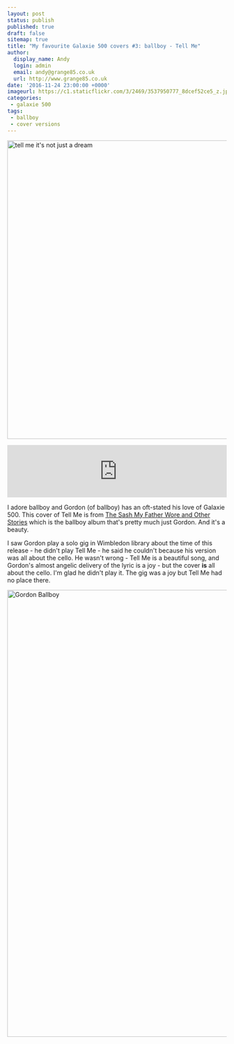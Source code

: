 ```yaml
---
layout: post
status: publish
published: true
draft: false
sitemap: true
title: "My favourite Galaxie 500 covers #3: ballboy - Tell Me"
author:
  display_name: Andy
  login: admin
  email: andy@grange85.co.uk
  url: http://www.grange85.co.uk
date: '2016-11-24 23:00:00 +0000'
imageurl: https://c1.staticflickr.com/3/2469/3537950777_8dcef52ce5_z.jpg
categories:
 - galaxie 500
tags:
 - ballboy
 - cover versions
---
```

<a data-flickr-embed="true"  href="https://www.flickr.com/photos/kome8/15956480751/" title="tell me it&#x27;s not just a dream"><img src="https://c8.staticflickr.com/9/8636/15956480751_d63c0279b0_b.jpg" width="1024" height="684" alt="tell me it&#x27;s not just a dream"></a><script async src="//embedr.flickr.com/assets/client-code.js" charset="utf-8"></script>

<iframe style="border: 0; width: 100%; height: 120px;" src="https://bandcamp.com/EmbeddedPlayer/album=3471517667/size=large/bgcol=ffffff/linkcol=0687f5/tracklist=false/artwork=small/track=3505964779/transparent=true/" seamless><a href="http://ballboy.bandcamp.com/album/the-sash-my-father-wore-and-other-stories">The Sash My Father Wore And Other Stories by ballboy</a></iframe>

<p>I adore ballboy and Gordon (of ballboy) has an oft-stated his love of Galaxie 500. This cover of Tell Me is from <a href="https://ballboy.bandcamp.com/album/the-sash-my-father-wore-and-other-stories">The Sash My Father Wore and Other Stories</a> which is the ballboy album that's pretty much just Gordon. And it's a beauty.</p>

<p>I saw Gordon play a solo gig in Wimbledon library about the time of this release - he didn't play Tell Me - he said he couldn't because his version was all about the cello. He wasn't wrong - Tell Me is a beautiful song, and Gordon's almost angelic delivery of the lyric is a joy - but the cover <b>is</b> all about the cello. I'm glad he didn't play it. The gig was a joy but Tell Me had no place there.</p>

<a data-flickr-embed="true"  href="https://www.flickr.com/photos/grange85/1983031/in/photolist-bauc-baug-5KxgrC-9zJUR7" title="Gordon Ballboy"><img src="https://c8.staticflickr.com/1/2/1983031_e150d94529_b.jpg" width="768" height="1024" alt="Gordon Ballboy"></a><script async src="//embedr.flickr.com/assets/client-code.js" charset="utf-8"></script>